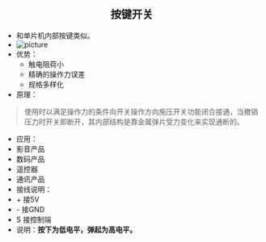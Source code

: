 ## <center> 按键开关 ##
 - 和单片机内部按键类似。
 - ![picture](../../img/按键开关.jpg)
 - 优势：
   - 触电阻荷小
   - 精确的操作力误差
   - 规格多样化
 - 原理：
 > 使用时以满足操作力的条件向开关操作方向施压开关功能闭合接通，当撤销压力时开关即断开，其内部结构是靠金属弹片受力变化来实现通断的。 
 - 应用：
 - 影音产品
 - 数码产品
 - 遥控器
 - 通讯产品
- 接线说明：
 - \+ 接5V
 - \- 接GND
 - S 接控制端
- 说明：**按下为低电平，弹起为高电平。**